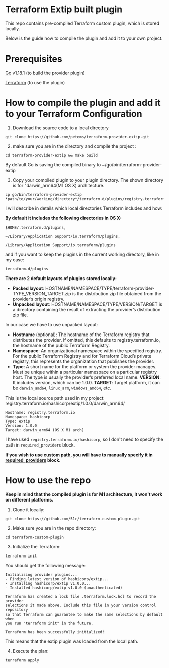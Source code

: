 # Terraform Extip built plugin
This repo contains pre-compiled Terraform custom plugin, which is stored locally. 


Below is the guide how to compile the plugin and add it to your own project.

# Prerequisites

[Go](https://go.dev/doc/install) v1.18.1 (to build the provider plugin)

[Terraform](https://www.terraform.io/downloads) (to use the plugin)

# How to compile the plugin and add it to your Terraform Configuration

1. Download the source code to a local directory 
 ```
 git clone https://github.com/petems/terraform-provider-extip.git
 ```
 
 2. make sure you are in the directory and compile the project :
 ```
 cd terraform-provider-extip && make build
 ```
 By default Go is saving the compiled binary to ~/go/bin/terraform-provider-extip 
 
 3. Copy your compiled plugin to your plugin directory. The shown directory is for "darwin_arm64(M1 OS X) architecture.

 ```
 cp go/bin/terraform-provider-extip *path/to/your/working/directory*/terraform.d/plugins/registry.terraform.io/hashicorp/extip/1.0.0/darwin_arm64/
 ```
 
I will describe in details which local directories Terraform includes and how:

**By default it includes the following directories in OS X:**

`$HOME/.terraform.d/plugins, `

`~/Library/Application Support/io.terraform/plugins,`

`/Library/Application Support/io.terraform/plugins`

and if you want to keep the plugins in the current working directory, like in my case:

`terraform.d/plugins`

 **There are 2 default layouts of plugins stored locally:**
* **Packed layout**: HOSTNAME/NAMESPACE/TYPE/terraform-provider-TYPE_VERSION_TARGET.zip is the distribution zip file obtained from the provider’s origin registry.
* **Unpacked layout**: HOSTNAME/NAMESPACE/TYPE/VERSION/TARGET is a directory containing the result of extracting the provider’s distribution zip file.

In our case we have to use unpacked layout:

* **Hostname** (optional): The hostname of the Terraform registry that distributes the provider. If omitted, this defaults to registry.terraform.io, the hostname of the public Terraform Registry.
* **Namespace**: An organizational namespace within the specified registry. For the public Terraform Registry and for Terraform Cloud’s private registry, this represents the organization that publishes the provider. 
* **Type**: A short name for the platform or system the provider manages. Must be unique within a particular namespace on a particular registry host.
The type is usually the provider’s preferred local name.
**VERSION**: It includes version, which can be 1.0.0.
**TARGET**: Target platform, it can be `darwin_amd64`, `linux_arm`, `windows_amd64`, etc.


This is the local source path used in my project: registry.terraform.io/hashicorp/extip/1.0.0/darwin_arm64/
```
Hostname: registry.terraform.io
Namespace: hashicorp
Type: extip
Version: 1.0.0
Target: darwin_arm64 (OS X M1 arch)
```

I have used `registry.terraform.io/hashicorp`, so I don't need to specify the path in `required_providers` block. 

**If you wish to use custom path, you will have to manually specify it in [required_providers](https://www.terraform.io/language/providers/requirements#local-names) block.**

# How to use the repo
**Keep in mind that the compiled plugin is for M1 architecture, it won't work on different platforms.**

1. Clone it locally:
```
git clone https://github.com/51r/terraform-custom-plugin.git
```
2. Make sure you are in the repo directory:
```
cd terraform-custom-plugin
```
3. Initialize the Terraform:
```
terraform init
```
You should get the following message:

```
Initializing provider plugins...
- Finding latest version of hashicorp/extip...
- Installing hashicorp/extip v1.0.0...
- Installed hashicorp/extip v1.0.0 (unauthenticated)

Terraform has created a lock file .terraform.lock.hcl to record the provider
selections it made above. Include this file in your version control repository
so that Terraform can guarantee to make the same selections by default when
you run "terraform init" in the future.

Terraform has been successfully initialized!
```

This means that the extip plugin was loaded from the local path.

4. Execute the plan:
```
terraform apply
```
